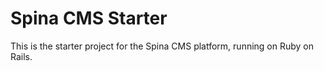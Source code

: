 # Spina CMS Starter

This is the starter project for the Spina CMS platform, running on Ruby on Rails.